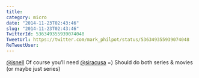```yaml
---
title: 
category: micro
date: "2014-11-23T02:43:46"
slug: "2014-11-23T02:43:46"
TwitterId: 536349355939074048
TweetUrl: https://twitter.com/mark_philpot/status/536349355939074048
ReTweetUser: 
---
```


[@jsnell](https://twitter.com/jsnell) Of course you’ll need [@siracusa](https://twitter.com/siracusa) =) Should do both series &amp; movies (or maybe just series)
